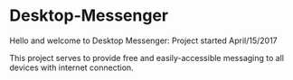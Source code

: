 ﻿# Desktop-Messenger
Hello and welcome to Desktop Messenger:
  Project started April/15/2017
  
This project serves to provide free and easily-accessible messaging to all devices with internet connection. 
